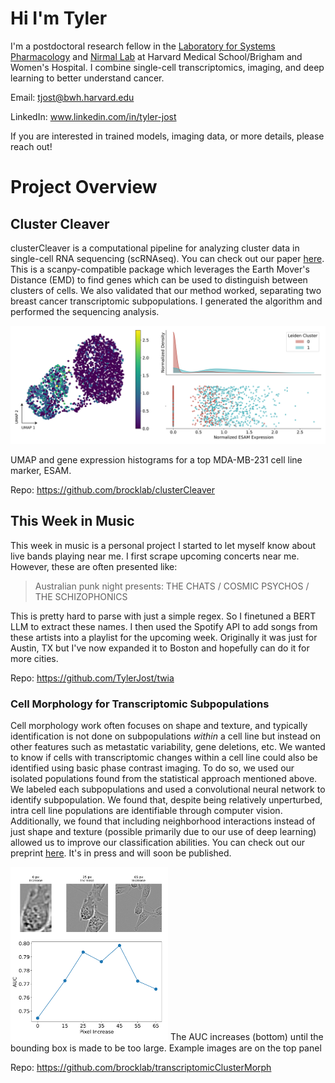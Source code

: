 # Hi I'm Tyler
I'm a postdoctoral research fellow in the [Laboratory for Systems Pharmacology](https://labsyspharm.org/) and [Nirmal Lab](https://nirmallab.com) at Harvard Medical School/Brigham and Women's Hospital. I combine single-cell transcriptomics, imaging, and deep learning to better understand cancer.

Email: tjost@bwh.harvard.edu

LinkedIn: www.linkedin.com/in/tyler-jost

If you are interested in trained models, imaging data, or more details, please reach out!
<!---
TylerJost/TylerJost is a ✨ special ✨ repository because its `README.md` (this file) appears on your GitHub profile.
You can click the Preview link to take a look at your changes.
--->

# Project Overview
## Cluster Cleaver
clusterCleaver is a computational pipeline for analyzing cluster data in single-cell RNA sequencing (scRNAseq). You can check out our paper [here](https://www.nature.com/articles/s41540-024-00441-6). This is a scanpy-compatible package which leverages the Earth Mover's Distance (EMD) to find genes which can be used to distinguish between clusters of cells. We also validated that our method worked, separating two breast cancer transcriptomic subpopulations. I generated the algorithm and performed the sequencing analysis. 

![](/figures/231Expression.png)

UMAP and gene expression histograms for a top MDA-MB-231 cell line marker, ESAM.

Repo: https://github.com/brocklab/clusterCleaver

## This Week in Music
This week in music is a personal project I started to let myself know about live bands playing near me. I first scrape upcoming concerts near me. However, these are often presented like:
> Australian punk night presents: THE CHATS / COSMIC PSYCHOS / THE SCHIZOPHONICS

This is pretty hard to parse with just a simple regex. So I finetuned a BERT LLM to extract these names. I then used the Spotify API to add songs from these artists into a playlist for the upcoming week. Originally it was just for Austin, TX but I've now expanded it to Boston and hopefully can do it for more cities.

Repo: https://github.com/TylerJost/twia

### Cell Morphology for Transcriptomic Subpopulations
Cell morphology work often focuses on shape and texture, and typically identification is not done on subpopulations *within* a cell line but instead on other features such as metastatic variability, gene deletions, etc. We wanted to know if cells with transcriptomic changes within a cell line could also be identified using basic phase contrast imaging. To do so, we used our isolated populations found from the statistical approach mentioned above. We labeled each subpopulations and used a convolutional neural network to identify subpopulation. We found that, despite being relatively unperturbed, intra cell line populations are identifiable through computer vision. Additionally, we found that including neighborhood interactions instead of just shape and texture (possible primarily due to our use of deep learning) allowed us to improve our classification abilities. You can check out our preprint [here](https://pmc.ncbi.nlm.nih.gov/articles/PMC11245002/). It's in press and will soon be published. 

<img src=/figures/increasingBB.png width=50% height=50%>
The AUC increases (bottom) until the bounding box is made to be too large. Example images are on the top panel

Repo: https://github.com/brocklab/transcriptomicClusterMorph

<!---
Link: TBD
## Unpublished Projects
### Deep Learning for Raman Spectroscopy
Raman spectroscopy is an imaging modality that already has multiple industrial uses for identification of chemicals. It has also been demonstrated to be a reliable tool for label-free identification of biological matter such as pathogenic bacteria. We questioned whether it would be useful for identifying cells with minimal RNA expression differences that would normally be identifiable only through sequencing methods. While this project never reached publication status, it was an interesting venture into 3D convolutional neural networks. Previous work only used the maximum intensity image, however we hypothesized that using all of the spectra within a cell could provide a better input for a deep neural network. We maxed out at 80% accuracy, which is likely lower than what it can do, but gathering enough data to satisfy a deep neural network is one of the most difficult challenges that needs to be addressed on an experimental level. 

![](/figures/ramanImage.png)

Raman spectroscopy representations for a singular cell. On the left is the projection image, but the right contains all of the information for each pixel on the left. Incorporating this information could give greater insight into subtle changes in cell state.

### Longitudinal Microscopy Database
In the field of mathematical biology, there is a strong need for the reuse of data. Machine learning has largely standardized a lot of this, and it's easy for me to try out a new network structure, etc. on MNIST, CIFAR-10, and more by just downloading the dataset. A lot of this lack of reuse could be solved by a central repository. But doing so requires something standardized and fast. To accomplish this, I designed a MySQL database as well as a frontend to access this data. This was a great way to become familiar with MySQL, specifically building out the database in a way that made sense for all types of experiments. For example, within our machine alone you can vary fluorescence, the way the amount of cells is reported, the level of depth the image was taken, and more. But after it was built, accessing the data was *much* more enjoyable than flat CSVs. 

![](/figures/databaseRepresentation.png)

The entity relationship diagram for the database. 
--->
